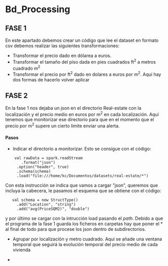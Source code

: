 # Bd_Processing

## FASE 1

En este apartado debemos crear un código que lee el dataset en formato csv debemos realizar las siguientes transformaciones:

* Transformar el precio dado en dólarea a euros.
* Transformar el tamaño del piso dada en pies cuadrados ft<sup>2</sup> a metros cuadrado m<sup>2</sup>
* Transformar el precio por ft<sup>2</sup>  dado en dolares a euros por m<sup>2</sup>. Aquí hay dos formas de hacerlo volver aplicar 

## FASE 2
En la fase 1 nos dejaba un json en el directorio Real-estate con la localización y el precio medio en euros por m<sup>2</sup> en cada localización. Aquí tenemos que monitorizar ese directorio para que en el momento que el precio por m<sup>2</sup> supere un cierto límite enviar una alerta.

#### Pasos
 * Indicar el directorio a monitorizar. Esto se consigue con el código:
 ```
     val rawData = spark.readStream
        .format("json")
      .option("header", true)
      .schema(schema)
      .load("file:///home/kc/Documentos/datasets/real-estate/*")
 
 ```
 Con esta instrucción se indica que vamos a cargar "json", queremos que incluya la cabecera, le pasamos el esquema que se 
 obtiene con el código:
 
 ```
    val schema = new StructType()
      .add("Location", "string")
      .add("avg(PriceSQM2)", "double")
 ```
 y por último se cargar con la intrucción load pasando el *path*. Debido a que el programa de la fase 1 guarda los ficheros en carpetas  hay que poner el \* al final de todo para que procese los json dentro de subdirectorios.
 
 
 
 * Agrupar por localización y metro cuadrado. Aqui se añade una ventana temporal que seguirá la evolución temporal del precio medio 
  de cada vivienda
  
 * 
